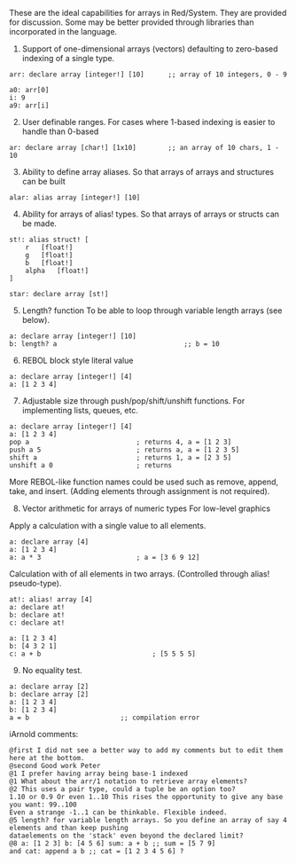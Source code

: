 These are the ideal capabilities for arrays in Red/System. They are provided for discussion. Some may be better provided through libraries than incorporated in the language.

1. Support of one-dimensional arrays (vectors) defaulting to zero-based indexing of a single type.
```
arr: declare array [integer!] [10]		;; array of 10 integers, 0 - 9

a0: arr[0]
i: 9
a9: arr[i]
```
2. User definable ranges.
For cases where 1-based indexing is easier to handle than 0-based
```
ar: declare array [char!] [1x10]		;; an array of 10 chars, 1 - 10
```
3. Ability to define array aliases.
So that arrays of arrays and structures can be built
```
alar: alias array [integer!] [10] 

```
4. Ability for arrays of alias! types.
So that arrays of arrays or structs can be made.
```
st!: alias struct! [
	r	[float!]
	g	[float!]
	b	[float!]
	alpha	[float!]
]

star: declare array [st!]

```
5. Length? function
To be able to loop through variable length arrays (see below).
```
a: declare array [integer!] [10]
b: length? a								;; b = 10
```
6. REBOL block style literal value
```
a: declare array [integer!] [4]
a: [1 2 3 4]
```
7. Adjustable size through push/pop/shift/unshift functions. 
For implementing lists, queues, etc.
```
a: declare array [integer!] [4]
a: [1 2 3 4]
pop a							; returns 4, a = [1 2 3]
push a 5						; returns a, a = [1 2 3 5]
shift a							; returns 1, a = [2 3 5]
unshift a 0						; returns 
```
More REBOL-like function names could be used such as remove, append, take, and insert.
(Adding elements through assignment is not required).

8. Vector arithmetic for arrays of numeric types
For low-level graphics

Apply a calculation with a single value to all elements.
```
a: declare array [4]
a: [1 2 3 4]
a: a * 3						; a = [3 6 9 12]
```
Calculation with of all elements in two arrays. (Controlled through alias! pseudo-type).
```
at!: alias! array [4]
a: declare at!
b: declare at!
c: declare at!

a: [1 2 3 4]
b: [4 3 2 1]
c: a + b							; [5 5 5 5]
```
9. No equality test.
```
a: declare array [2]
b: declare array [2]
a: [1 2 3 4]
b: [1 2 3 4]
a = b						;; compilation error

```
iArnold comments:

```
@first I did not see a better way to add my comments but to edit them here at the bottom.
@second Good work Peter
@1 I prefer having array being base-1 indexed
@1 What about the arr/1 notation to retrieve array elements?
@2 This uses a pair type, could a tuple be an option too?
1.10 or 0.9 Or even 1..10 This rises the opportunity to give any base you want: 99..100
Even a strange -1..1 can be thinkable. Flexible indeed.
@5 length? for variable length arrays. So you define an array of say 4 elements and than keep pushing 
dataelements on the 'stack' even beyond the declared limit?
@8 a: [1 2 3] b: [4 5 6] sum: a + b ;; sum = [5 7 9]
and cat: append a b ;; cat = [1 2 3 4 5 6] ?
```

